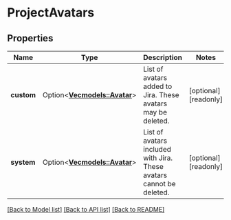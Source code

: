 # ProjectAvatars

## Properties

Name | Type | Description | Notes
------------ | ------------- | ------------- | -------------
**custom** | Option<[**Vec<models::Avatar>**](Avatar.md)> | List of avatars added to Jira. These avatars may be deleted. | [optional][readonly]
**system** | Option<[**Vec<models::Avatar>**](Avatar.md)> | List of avatars included with Jira. These avatars cannot be deleted. | [optional][readonly]

[[Back to Model list]](../README.md#documentation-for-models) [[Back to API list]](../README.md#documentation-for-api-endpoints) [[Back to README]](../README.md)


